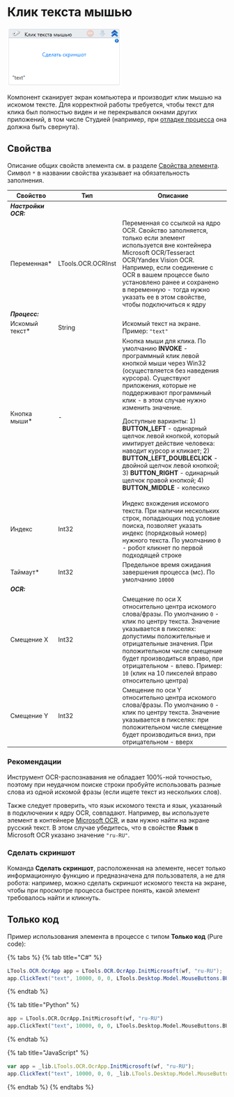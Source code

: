 # Клик текста мышью

![](<../../../.gitbook/assets/image (416).png>)

Компонент сканирует экран компьютера и производит клик мышью на искомом тексте. Для корректной работы требуется, чтобы текст для клика был полностью виден и не перекрывался окнами других приложений, в том числе Студией (например, при [отладке процесса](https://docs.primo-rpa.ru/primo-rpa/primo-studio/process/debug) она должна быть свернута). 

## Свойства
Описание общих свойств элемента см. в разделе [Свойства элемента](https://docs.primo-rpa.ru/primo-rpa/primo-studio/process/elements#svoistva-elementa).\
Символ `*` в названии свойства указывает на обязательность заполнения.

| Свойство        | Тип                | Описание                                           |
| --------------- | ------------------ | -------------------------------------------------- |
| ***Настройки OCR:*** | | |
| Переменная\*    | LTools.OCR.OCRInst | Переменная со ссылкой на ядро OCR. Свойство заполняется, только если элемент используется вне контейнера Microsoft OCR/Tesseract OCR/Yandex Vision OCR. Например, если соединение с OCR в вашем процессе было установлено ранее и сохранено в переменную - тогда нужно указать ее в этом свойстве, чтобы подключиться к ядру |
| ***Процесс:*** | | |
| Искомый текст\* | String             | Искомый текст на экране. Пример: `"text"`                    |
| Кнопка мыши\*   | -                  | Кнопка мыши для клика. По умолчанию **INVOKE** - программный клик левой кнопкой мыши через Win32 (осуществляется без наведения курсора). Cуществуют приложения, которые не поддерживают программный клик - в этом случае нужно изменить значение. <p>Доступные варианты: 1) **BUTTON_LEFT** - одинарный щелчок левой кнопкой, который имитирует действие человека: наводит курсор и кликает; 2) **BUTTON_LEFT_DOUBLECLICK** - двойной щелчок левой кнопкой; 3) **BUTTON_RIGHT** - одинарный щелчок правой кнопкой; 4) **BUTTON_MIDDLE** - колесико</p> |
| Индекс          | Int32              | Индекс вхождения искомого текста. При наличии нескольких строк, попадающих под условие поиска, позволяет указать индекс (порядковый номер) нужного текста. По умолчанию `0` - робот кликнет по первой подходящей строке |
| Таймаут\*       | Int32              | Предельное время ожидания завершения процесса (мс). По умолчанию `10000` |
| ***OCR:*** | | |
| Смещение X      | Int32              | Смещение по оси X относительно центра искомого слова/фразы. По умолчанию `0` - клик по центру текста. Значение указывается в пикселях: допустимы положительные и отрицательные значения. При положительном числе смещение будет производиться вправо, при отрицательном - влево. Пример: `10` (клик на 10 пикселей вправо относительно центра) |
| Смещение Y      | Int32              | Смещение по оси Y относительно центра искомого слова/фразы. По умолчанию `0` - клик по центру текста. Значение указывается в пикселях: при положительном числе смещение будет производиться вниз, при отрицательном - вверх |

### Рекомендации

Инструмент OCR-распознавания не обладает 100%-ной точностью, поэтому при неудачном поиске строки пробуйте использовать разные слова из одной искомой фразы (если ищете текст из нескольких слов). 

Также следует проверить, что язык искомого текста и язык, указанный в подключении к ядру OCR, совпадают. Например, вы используете элемент в контейнере [Microsoft OCR](https://docs.primo-rpa.ru/primo-rpa/g_elements/el_basic/els_ocr/el_ocr_microsoft), и вам нужно найти на экране русский текст. В этом случае убедитесь, что в свойстве **Язык** в Microsoft OCR указано значение `"ru-RU"`.

### Сделать скриншот

Команда **Сделать скриншот**, расположенная на элементе, несет только информационную функцию и предназначена для пользователя, а не для робота: например, можно сделать скриншот искомого текста на экране, чтобы при просмотре процесса быстрее понять, какой элемент требовалось найти и кликнуть. 

## Только код
Пример использования элемента в процессе с типом **Только код** (Pure code):

{% tabs %}
{% tab title="C#" %}
```csharp
LTools.OCR.OcrApp app = LTools.OCR.OcrApp.InitMicrosoft(wf, "ru-RU");
app.ClickText("text", 10000, 0, 0, LTools.Desktop.Model.MouseButtons.BUTTON_LEFT);
```
{% endtab %}

{% tab title="Python" %}
```python
app = LTools.OCR.OcrApp.InitMicrosoft(wf, "ru-RU")
app.ClickText("text", 10000, 0, 0, LTools.Desktop.Model.MouseButtons.BUTTON_LEFT)
```
{% endtab %}

{% tab title="JavaScript" %}
```javascript
var app = _lib.LTools.OCR.OcrApp.InitMicrosoft(wf, "ru-RU");
app.ClickText("text", 10000, 0, 0, _lib.LTools.Desktop.Model.MouseButtons.BUTTON_LEFT);
```
{% endtab %}
{% endtabs %}

